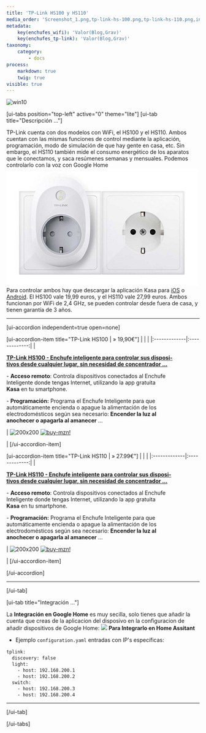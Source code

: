 ```yaml
---
title: 'TP-Link HS100 y HS110'
media_order: 'Screenshot_1.png,tp-link-hs-100.png,tp-link-hs-110.png,integracion_google_home.gif'
metadata:
    key(enchufes_wifi): 'Valor(Blog,Grav)'
    key(enchufes_tp-link): 'Valor(Blog,Grav)'
taxonomy:
    category:
        - docs
process:
    markdown: true
    twig: true
visible: true
---
```


![win10](image://os-compat.png)

[ui-tabs position="top-left" active="0" theme="lite"]
[ui-tab title="Descripción ..."]

TP-Link cuenta con dos modelos con WiFi, el HS100 y el HS110. Ambos cuentan con las mismas funciones de control mediante la aplicación, programación, modo de simulación de que hay gente en casa, etc. Sin embargo, el HS110 también mide el consumo energético de los aparatos que le conectamos, y saca resúmenes semanas y mensuales. Podemos controlarlo con la voz con Google Home
![](Screenshot_1.png)
Para controlar ambos hay que descargar la aplicación Kasa para [iOS](https://apple.co/2WveAlg) o [Android](http://bit.ly/2YgEx8L). El HS100 vale 19,99 euros, y el HS110 vale 27,99 euros. Ambos funcionan por WiFi de 2,4 GHz, se pueden controlar desde fuera de casa, y tienen garantía de 3 años.

---

[ui-accordion independent=true open=none]

[ui-accordion-item title="TP-Link HS100 | » 19,90€"]
|  |  |
|:-------------|:-------------:|
| <p>[**TP-Link HS100 - Enchufe inteligente para controlar sus disposi-<br />tivos desde cualquier lugar, sin necesidad de concentrador ...**](https://amzn.to/2Lj7sHB)</p><p>- **Acceso remoto**: Controla dispositivos conectados al Enchufe<br/>Inteligente donde tengas Internet, utilizando la app gratuita<br/>**Kasa** en tu smartphone.</p><p>- **Programación:** Programa el Enchufe Inteligente para que<br/>automáticamente encienda o apague la alimentación de los<br/> electrodomésticos según sea necesario: **Encender la luz al <br/>anochecer o apagarla al amanecer** ...</p> | ![200x200][amzn-TPL-HS110] [![buy-mzn!][buy-mzn]](https://amzn.to/2Lj7sHB)</p> |
[/ui-accordion-item]

[ui-accordion-item title="TP-Link HS110 | » 27.99€"]
|  |  |
|:-------------|:-------------:|
| <p>[**TP-Link HS110 - Enchufe inteligente para controlar sus disposi-<br />tivos desde cualquier lugar, sin necesidad de concentrador ...**](https://amzn.to/2HjWRab)</p><p>- **Acceso remoto**: Controla dispositivos conectados al Enchufe<br/>Inteligente donde tengas Internet, utilizando la app gratuita<br/>**Kasa** en tu smartphone.</p><p>- **Programación:** Programa el Enchufe Inteligente para que<br/>automáticamente encienda o apague la alimentación de los<br/> electrodomésticos según sea necesario: **Encender la luz al <br/>anochecer o apagarla al amanecer** ...</p> | ![200x200][amzn-TPL-HS100] [![buy-mzn!][buy-mzn]](https://amzn.to/2HjWRab)</p> |
[/ui-accordion-item]

[/ui-accordion]

<!--- REFERENCIA A IMAGENES AL PIE DEl ARTÍCULO --->

[amzn-TPL-HS100]: user://pages/03.Enchufes+Inteligentes/03.TP-Link+HS100+y+HS110/tp-link-hs-100.png?lightbox=1024&cropResize=200,200
[amzn-TPL-HS110]: user://pages/03.Enchufes+Inteligentes/03.TP-Link+HS100+y+HS110/tp-link-hs-110.png?lightbox=1024&cropResize=200,200
[buy-mzn]: https://dabuttonfactory.com/button.png?t=Comprar+en+AMAZON!&f=Roboto-Bold&ts=16&tc=fff&w=200&h=40&c=5&bgt=unicolored&bgc=037ba2

<!--- OCULTO: ![buy-aliex!][buy-aliex] --->
[buy-aliex]: https://dabuttonfactory.com/button.png?t=Comprar+en+ALIEXPRESS!&f=Roboto-Bold&ts=16&tc=fff&w=200&h=40&c=5&bgt=unicolored&bgc=ffae00

---

[/ui-tab]

[ui-tab title="Integración ..."]

La **Integración en Google Home** es muy secilla, solo tienes que añadir la cuenta que creas de la aplicacion del disposivo en la configuracion de añadir dispositivos de Google Home:
![](integracion_google_home.gif)
**Para Integrarlo en Home Assitant**


+ Ejemplo `configuration.yaml` entradas con IP's específicas:

```text
tplink:
  discovery: false
  light:
    - host: 192.168.200.1
    - host: 192.168.200.2
  switch:
    - host: 192.168.200.3
    - host: 192.168.200.4
```
---

[/ui-tab]

[/ui-tabs]